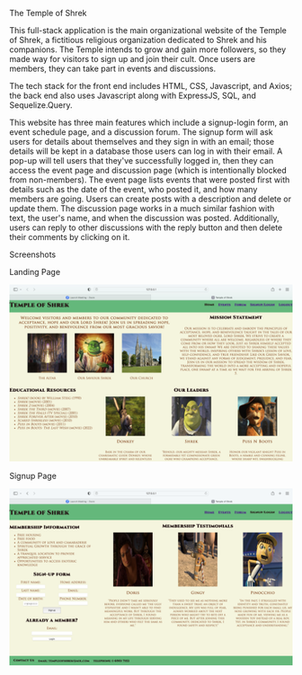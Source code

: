 The Temple of Shrek

This full-stack application is the main organizational website of the Temple of Shrek, a fictitious religious organization dedicated to Shrek and his companions. The Temple intends to grow and gain more followers, so they made way for visitors to sign up and join their cult. Once users are members, they can take part in events and discussions.

The tech stack for the front end includes HTML, CSS, Javascript, and Axios; the back end also uses Javascript along with ExpressJS, SQL, and Sequelize.Query.

This website has three main features which include a signup-login form, an event schedule page, and a discussion forum. The signup form will ask users for details about themselves and they sign in with an email; those details will be kept in a database those users can log in with their email. A pop-up will tell users that they've successfully logged in, then they can access the event page and discussion page (which is intentionally blocked from non-members). The event page lists events that were posted first with details such as the date of the event, who posted it, and how many members are going. Users can create posts with a description and delete or update them. The discussion page works in a much similar fashion with text, the user's name, and when the discussion was posted. Additionally, users can reply to other discussions with the reply button and then delete their comments by clicking on it.  

Screenshots

Landing Page

<img src="Screenshot 2023-06-27 at 15.07.50.png" alt="landing-page"/>

Signup Page

<img src="Screenshot 2023-06-27 at 15.08.00.png" alt="signup-page"/>
